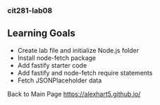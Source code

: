 ### cit281-lab08

## Learning Goals
- Create lab file and initialize Node.js folder
- Install node-fetch package
- Add fastify starter code
- Add fastify and node-fetch require statements
- Fetch JSONPlaceholder data

Back to Main Page https://alexhart5.github.io/
